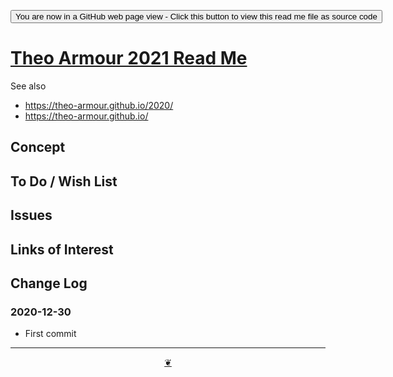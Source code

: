 <span style=display:none; >[You are now in a GitHub source code view - click this link to view Read Me file as a web page]( https://theo-armour.github.io/2021/  "View file as a web page." ) </span>

<div><input type=button onclick=window.top.location.href="https://github.com/theo-armour/2021/tree/master/";
value='You are now in a GitHub web page view - Click this button to view this read me file as source code' ></div>


# [Theo Armour 2021 Read Me]( https://theo-armour.github.io/2021/ )

<!--
<div class=iframe-resize ><iframe src=https://theo-armour.github.io/2021/  height=100% width=100% ></iframe></div>
_Theo Armour in a resizable window. One finger to rotate. Two to zoom._

### Full Screen: [Theo Armour]( https://theo-armour.github.io/2021/ )
-->

See also

* https://theo-armour.github.io/2020/
* https://theo-armour.github.io/


## Concept


## To Do / Wish List


## Issues


## Links of Interest


## Change Log


### 2020-12-30

* First commit


***

<center title="Hello! Click me to go up to the top" ><a class=aDingbat href=javascript:window.scrollTo(0,0);> ❦ </a></center>
